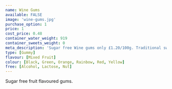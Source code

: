 ```yaml
---
name: Wine Gums
available: FALSE
image: 'wine-gums.jpg'
purchase_option: 1
price: 1
cost_price: 0.48
container_water_weight: 919
container_sweets_weight: 0
meta_description: 'Sugar free Wine gums only £1.20/100g. Traditional sweets and more at Humbugs Confectionery Store. Specialists in satisfying your sweet tooth!'
type: [Gummy]
flavour: [Mixed Fruit]
colour: [Black, Green, Orange, Rainbow, Red, Yellow]
free: [Alcohol, Lactose, Nut]
---
```

Sugar free fruit flavoured gums.